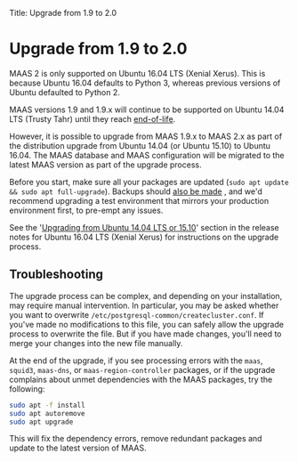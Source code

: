 Title: Upgrade from 1.9 to 2.0

# Upgrade from 1.9 to 2.0

MAAS 2 is only supported on Ubuntu 16.04 LTS (Xenial Xerus). This is because 
Ubuntu 16.04 defaults to Python 3, whereas previous versions of Ubuntu defaulted
to Python 2.

MAAS versions 1.9 and 1.9.x will continue to be supported on Ubuntu 14.04 LTS
(Trusty Tahr) until they reach [end-of-life](https://wiki.ubuntu.com/Releases).

However, it is possible to upgrade from MAAS 1.9.x to MAAS 2.x as part of the
distribution upgrade from Ubuntu 14.04 (or Ubuntu 15.10) to Ubuntu 16.04. The
MAAS database and MAAS configuration will be migrated to the latest MAAS
version as part of the upgrade process.

Before you start, make sure all your packages are updated (`sudo apt update &&
sudo apt full-upgrade`). Backups should [also be
made](https://help.ubuntu.com/14.04/serverguide/backups.html) , and we'd
recommend upgrading a test environment that mirrors your production
environment first, to pre-empt any issues.

See the '[Upgrading from Ubuntu 14.04 LTS or
15.10](https://wiki.ubuntu.com/XenialXerus/ReleaseNotes#Upgrading_from_Ubuntu_14.04_LTS_or_15.10)' 
section in the release notes for Ubuntu 16.04 LTS (Xenial Xerus) for
instructions on the upgrade process.

## Troubleshooting

The upgrade process can be complex, and depending on your installation, may
require manual intervention. In particular, you may be asked whether you want
to overwrite `/etc/postgresql-common/createcluster.conf`. If you've made no
modifications to this file, you can safely allow the upgrade process to
overwrite the file. But if you have made changes, you'll need to merge your
changes into the new file manually. 

At the end of the upgrade, if you see processing errors with the `maas`,
`squid3`, `maas-dns`, or `maas-region-controller` packages, or if the upgrade
complains about unmet dependencies with the MAAS packages, try the following:

```bash
sudo apt -f install
sudo apt autoremove
sudo apt upgrade
```
This will fix the dependency errors, remove redundant packages and update to
the latest version of MAAS.
